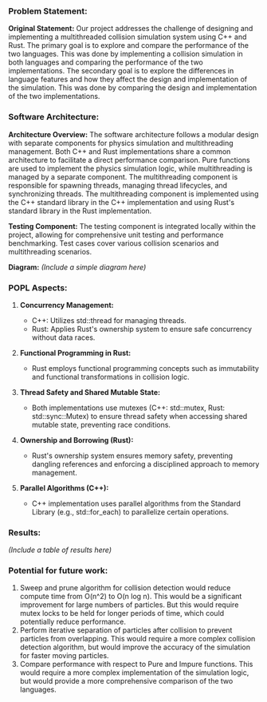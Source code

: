 ### Problem Statement:

**Original Statement:**
Our project addresses the challenge of designing and implementing a multithreaded collision simulation system using C++ and Rust. The primary goal is to explore and compare the performance of the two languages. This was done by implementing a collision simulation in both languages and comparing the performance of the two implementations. The secondary goal is to explore the differences in language features and how they affect the design and implementation of the simulation. This was done by comparing the design and implementation of the two implementations.

### Software Architecture:

**Architecture Overview:**
The software architecture follows a modular design with separate components for physics simulation and multithreading management. Both C++ and Rust implementations share a common architecture to facilitate a direct performance comparison. Pure functions are used to implement the physics simulation logic, while multithreading is managed by a separate component. The multithreading component is responsible for spawning threads, managing thread lifecycles, and synchronizing threads. The multithreading component is implemented using the C++ standard library in the C++ implementation and using Rust's standard library in the Rust implementation.

**Testing Component:**
The testing component is integrated locally within the project, allowing for comprehensive unit testing and performance benchmarking. Test cases cover various collision scenarios and multithreading scenarios.

**Diagram:**
*(Include a simple diagram here)*

### POPL Aspects:

1. **Concurrency Management:**
   - C++: Utilizes std::thread for managing threads.
   - Rust: Applies Rust's ownership system to ensure safe concurrency without data races.

2. **Functional Programming in Rust:**
   - Rust employs functional programming concepts such as immutability and functional transformations in collision logic.

3. **Thread Safety and Shared Mutable State:**
   - Both implementations use mutexes (C++: std::mutex, Rust: std::sync::Mutex) to ensure thread safety when accessing shared mutable state, preventing race conditions.

4. **Ownership and Borrowing (Rust):**
   - Rust's ownership system ensures memory safety, preventing dangling references and enforcing a disciplined approach to memory management.

5. **Parallel Algorithms (C++):**
   - C++ implementation uses parallel algorithms from the Standard Library (e.g., std::for_each) to parallelize certain operations.

### Results:
*(Include a table of results here)*

### Potential for future work:
1. Sweep and prune algorithm for collision detection would reduce compute time from O(n^2) to O(n log n). This would be a significant improvement for large numbers of particles. But this would require mutex locks to be held for longer periods of time, which could potentially reduce performance.
2. Perform iterative separation of particles after collision to prevent particles from overlapping. This would require a more complex collision detection algorithm, but would improve the accuracy of the simulation for faster moving particles.
3. Compare performance with respect to Pure and Impure functions. This would require a more complex implementation of the simulation logic, but would provide a more comprehensive comparison of the two languages.